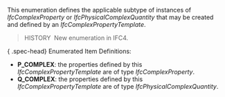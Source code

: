 ﻿This enumeration defines the applicable subtype of instances of _IfcComplexProperty_ or _IfcPhysicalComplexQuantity_ that may be created and defined by an _IfcComplexPropertyTemplate_.

> HISTORY&nbsp; New enumeration in IFC4.

{ .spec-head}
Enumerated Item Definitions:

* **P_COMPLEX**: the properties defined by this _IfcComplexPropertyTemplate_ are of type _IfcComplexProperty_.
* **Q_COMPLEX**: the properties defined by this _IfcComplexPropertyTemplate_ are of type _IfcPhysicalComplexQuantity_.